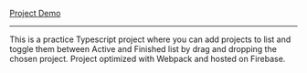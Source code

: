 [Project Demo](https://ts-drag-and-drop.web.app/)

___
This is a practice Typescript project where you can add projects to list and toggle them between Active and Finished list by drag and dropping the chosen project.
Project optimized with Webpack and hosted on Firebase.
